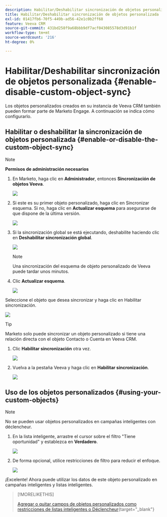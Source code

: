 ```yaml
---
description: Habilitar/Deshabilitar sincronización de objetos personalizada - Documentos de Marketo - Documentación del producto
title: Habilitar/Deshabilitar sincronización de objetos personalizada
exl-id: 01417fb6-70f5-449b-ad56-42e1c0b2ff68
feature: Veeva CRM
source-git-commit: 431bd258f9a68bbb9df7acf043085578d3d91b1f
workflow-type: tm+mt
source-wordcount: '216'
ht-degree: 0%

---
```


# Habilitar/Deshabilitar sincronización de objetos personalizada {#enable-disable-custom-object-sync}

Los objetos personalizados creados en su instancia de Veeva CRM también pueden formar parte de Marketo Engage. A continuación se indica cómo configurarlo.

## Habilitar o deshabilitar la sincronización de objetos personalizada {#enable-or-disable-the-custom-object-sync}

>[!NOTE]
>
>**Permisos de administración necesarios**

1. En Marketo, haga clic en **Administrador**, entonces **Sincronización de objetos Veeva**.

   ![](assets/enable-disable-custom-object-sync-1.png)

1. Si este es su primer objeto personalizado, haga clic en Sincronizar esquema. Si no, haga clic en **Actualizar esquema** para asegurarse de que dispone de la última versión.

   ![](assets/enable-disable-custom-object-sync-2.png)

1. Si la sincronización global se está ejecutando, deshabilite haciendo clic en **Deshabilitar sincronización global**.

   ![](assets/enable-disable-custom-object-sync-3.png)

   >[!NOTE]
   >
   >Una sincronización del esquema de objeto personalizado de Veeva puede tardar unos minutos.

1. Clic **Actualizar esquema**.

   ![](assets/enable-disable-custom-object-sync-4.png)

Seleccione el objeto que desea sincronizar y haga clic en Habilitar sincronización.

![](assets/enable-disable-custom-object-sync-5.png)

>[!TIP]
>
>Marketo solo puede sincronizar un objeto personalizado si tiene una relación directa con el objeto Contacto o Cuenta en Veeva CRM.

1. Clic **Habilitar sincronización** otra vez.

   ![](assets/enable-disable-custom-object-sync-6.png)

1. Vuelva a la pestaña Veeva y haga clic en **Habilitar sincronización**.

   ![](assets/enable-disable-custom-object-sync-7.png)

## Uso de los objetos personalizados {#using-your-custom-objects}

>[!NOTE]
>
>No se pueden usar objetos personalizados en campañas inteligentes con déclencheur.

1. En la lista inteligente, arrastre el cursor sobre el filtro &quot;Tiene oportunidad&quot; y establezca en **Verdadero**.

   ![](assets/enable-disable-custom-object-sync-8.png)

1. De forma opcional, utilice restricciones de filtro para reducir el enfoque.

   ![](assets/enable-disable-custom-object-sync-9.png)

¡Excelente! Ahora puede utilizar los datos de este objeto personalizado en campañas inteligentes y listas inteligentes.

>[!MORELIKETHIS]
>
>[Agregar o quitar campos de objetos personalizados como restricciones de listas inteligentes o Déclencheur](/help/marketo/product-docs/crm-sync/veeva-crm-sync/sync-details/add-remove-custom-object-field-as-smart-list-trigger-constraints.md){target="_blank"}
